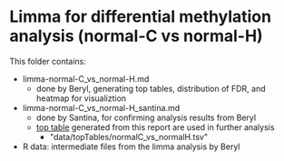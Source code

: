 
# Limma for differential methylation analysis (normal-C vs normal-H)


This folder contains: 
- limma-normal-C_vs_normal-H.md 
	- done by Beryl, generating top tables, distribution of FDR, and heatmap for visualiztion
- limma-normal-C_vs_normal-H_santina.md 
	- done by Santina, for confirming analysis results from Beryl 
	- [top table](https://github.com/STAT540-UBC/yy_team01_colorectal-cancer_STAT540_2015/tree/master/data/topTables) generated from this report are used in further analysis
		- "data/topTables/normalC_vs_normalH.tsv"
- R data: intermediate files from the limma analysis by Beryl

